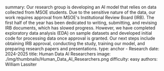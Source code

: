 summary: Our research group is developing an AI model that relies on data collected from MSOE students. Due to the sensitive nature of the data, our work requires approval from MSOE's Institutional Review Board (IRB). The first half of the year has been dedicated to writing, submitting, and revising IRB documents, which has slowed progress. However, we have completed exploratory data analysis (EDA) on sample datasets and developed initial code for processing data once approval is granted. Our next steps include obtaining IRB approval, conducting the study, training our model, and preparing research papers and presentations.
type: anchor - Research
date: 2024-2025
title: Human Data AI Researchers
image: ./img/thumbnails/Human_Data_AI_Researchers.png
difficulty: easy
authors: William Lassiter
